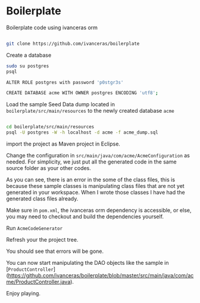 Boilerplate
===========

Boilerplate code using ivanceras orm

```bash

git clone https://github.com/ivanceras/boilerplate

```


Create a database

```bash
sudo su postgres
psql

ALTER ROLE postgres with password 'p0stgr3s'

CREATE DATABASE acme WITH OWNER postgres ENCODING 'utf8';

```

Load the sample Seed Data dump located in `boilerplate/src/main/resources` to the newly created database `acme`

```bash

cd boilerplate/src/main/resources
psql -U postgres -W -h localhost -d acme -f acme_dump.sql

```

import the project as Maven project in Eclipse.

Change the configuration in `src/main/java/com/acme/AcmeConfiguration` as needed. For simplicity, we just put all the generated code in the same source folder as your other codes.


As you can see, there is an error in the some of the class files, this is because these sample classes is manipulating class files that are not yet generated in your workspace.
When I wrote those classes I have had the generated class files already.


Make sure in `pom.xml`, the ivanceras orm dependency is accessible, or else, you may need to checkout and build the dependencies yourself.

Run `AcmeCodeGenerator`

Refresh your the project tree.

You should see that errors will be gone.

You can now start manipulating the DAO objects like the sample in [`ProductController`] (https://github.com/ivanceras/boilerplate/blob/master/src/main/java/com/acme/ProductController.java).


Enjoy playing.




